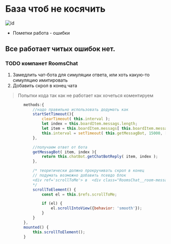 # База чтоб не косячить
![id](https://images.universe.com/3ec98038-5c4f-4c14-9f38-3975ea9027af/-/progressive/yes/-/inline/yes/)
* Пометки работа - ошибки

## Все работает читых ошибок нет.

### TODO компанет RoomsChat
1. Замедлить чат-бота для симуляции ответа, или хоть какую-то симуляцию имитировать
2. Добавить скрол в конец чата
> Попытки кода так как не работает как хочеться коментируем

``` js
        methods:{
            //надо правильно использовать додумать как
            startSetTimeout(){ 
                clearTimeout( this.interval );
                let index = this.boardItem.messags.length;
                let item = this.boardItem.messags[ this.boardItem.messags.length ];
                this.interval = setTimeout( this.getMessagBot, 15000, [index, item]); 
            },

            //получаем ответ от бота
            getMessagBot( item, index ){ 
                return this.chatBot.getChatBotReply( item, index );
            },

            /* теоритически должно прокручивать скрол в конец
            // подумать возможно добавить псевдо блок 
            <div ref='scrollToMe'> в  <div class="RoomsChat__room-messages>
            */
            scrollToElement() {
                const el = this.$refs.scrollToMe;

                if (el) {
                    el.scrollIntoView({behavior: 'smooth'});
                }
            }
        },
        mounted() {
            this.scrollToElement();
        }
```


